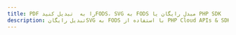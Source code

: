 ---title: PDF را به  تبدیل کنیدFODS، SVG به FODS مبدل رایگان یا PHP SDKdescription: تبدیل رایگانSVG به FODS با استفاده از PHP Cloud APIs & SDK همچنین اسناد PDF را در Cloud ایجاد، ویرایش و رندر کنید.---